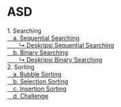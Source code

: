 # ASD
<a>1. Searching</a><br>
<a href="sequential searching.c">&emsp;a. Sequential Searching</a><br>
<a href="deskripsi sequential">&emsp;&emsp;↳ Deskripsi Sequential Searching</a><br>
<a href="https://github.com/desyderian/ASD/blob/main/searching/binary%20searching.c">&emsp;b. Binary Searching</a><br>
<a href="deskripsi binary">&emsp;&emsp;↳ Deskripsi Binary Searching </a><br>
<a>2. Sorting</a><br>
<a href="https://github.com/desyderian/ASD/tree/main/sorting/bubble%20sort">&emsp;a. Bubble Sorting</a><br>
<a href="https://github.com/desyderian/ASD/blob/main/sorting/selection%20sort">&emsp;b. Selection Sorting</a><br>
<a href="https://github.com/desyderian/ASD/blob/main/sorting/insertion%20sort">&emsp;c. Insertion Sorting</a><br>
<a href="https://github.com/desyderian/ASD/blob/main/sorting/challenge.c">&emsp;d. Challenge</a><br>

